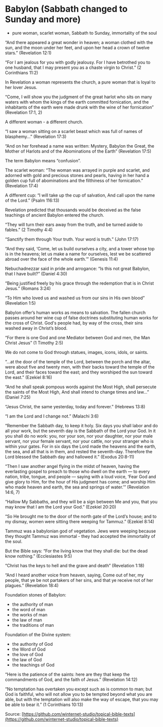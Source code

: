 Babylon (Sabbath changed to Sunday and more)
============================================
- pure woman, scarlet woman, Sabbath to Sunday, immortality of the soul

“And there appeared a great wonder in heaven; a woman clothed with the sun, and the moon under her feet, and upon her head a crown of twelve stars.” (Revelation 12:1)

“For I am jealous for you with godly jealousy. For I have betrothed you to one husband, that I may present you as a chaste virgin to Christ.” (2 Corinthians 11:2)

In Revelation a woman represents the church, a pure woman that is loyal to her lover Jesus.

“Come, I will show you the judgment of the great harlot who sits on many waters with whom the kings of the earth committed fornication, and the inhabitants of the earth were made drunk with the wine of her fornication” (Revelation 17:1, 2)

A different woman - a different church.

“I saw a woman sitting on a scarlet beast which was full of names of blasphemy...” (Revelation 17:3)

“And on her forehead a name was written: Mystery, Babylon the Great, the Mother of Harlots and of the Abominations of the Earth” (Revelation 17:5)

The term Babylon means “confusion”.

The scarlet woman: “The woman was arrayed in purple and scarlet, and adorned with gold and precious stones and pearls, having in her hand a golden cup full of abominations and the filthiness of her fornication.” (Revelation 17:4)

A different cup: “I will take up the cup of salvation, And call upon the name of the Lord.” (Psalm 116:13)

Revelation predicted that thousands would be deceived as the false teachings of ancient Babylon entered the church.

“They will turn their ears away from the truth, and be turned aside to fables.” (2 Timothy 4:4)

“Sanctify them through Your truth. Your word is truth.” (John 17:17)

“And they said, ‘Come, let us build ourselves a city, and a tower whose top is in the heavens; let us make a name for ourselves, lest we be scattered abroad over the face of the whole earth.’” (Genesis 11:4)

Nebuchadnezzar said in pride and arrogance: “Is this not great Babylon, that I have built?” (Daniel 4:30)

“Being justified freely by his grace through the redemption that is in Christ Jesus.” (Romans 3:24)

“To Him who loved us and washed us from our sins in His own blood” (Revelation 1:5)

Babylon offer’s human works as means to salvation. The fallen church passes around her wine cup of false doctrines substituting human works for the cross of Christ. God's people had, by way of the cross, their sins washed away in Christ’s blood.

“For there is one God and one Mediator between God and men, the Man Christ Jesus” (1 Timothy 2:5)

We do not come to God through statues, images, icons, idols, or saints.

“...at the door of the temple of the Lord, between the porch and the altar, were about five and twenty men, with their backs toward the temple of the Lord, and their faces toward the east; and they worshiped the sun toward the east.” (Ezekiel 8:16)

“And he shall speak pompous words against the Most High, shall persecute the saints of the Most High, And shall intend to change times and law...” (Daniel 7:25)

“Jesus Christ, the same yesterday, today and forever.” (Hebrews 13:8)

“I am the Lord and I change not.” (Malachi 3:6)

“Remember the Sabbath day, to keep it holy. Six days you shall labor and do all your work, but the seventh day is the Sabbath of the Lord your God. In it you shall do no work: you, nor your son, nor your daughter, nor your male servant, nor your female servant, nor your cattle, nor your stranger who is within your gates. For in six days the Lord made the heavens and the earth, the sea, and all that is in them, and rested the seventh-day. Therefore the Lord blessed the Sabbath day and hallowed it.” (Exodus 20:8-11)

“Then I saw another angel flying in the midst of heaven, having the everlasting gospel to preach to those who dwell on the earth — to every
nation, tribe, tongue, and people — saying with a loud voice, ‘Fear God and give glory to Him, for the hour of His judgment has come; and worship Him who made heaven and earth, the sea and springs of water.’” (Revelation 14:6, 7)

“Hallow My Sabbaths, and they will be a sign between Me and you, that you may know that I am the Lord your God.” (Ezekiel 20:20)

“So He brought me to the door of the north gate of the Lord‘s house; and to my dismay, women were sitting there weeping for Tammuz.” (Ezekiel 8:14)

Tammuz was a babylonian god of vegetation. Jews were weeping because they thought Tammuz was immortal - they had accepted the immortality of the soul.

But the Bible says: “For the living know that they shall die: but the dead know nothing.” (Ecclesiastes 9:5)

“Christ has the keys to hell and the grave and death” (Revelation 1:18)

“And I heard another voice from heaven, saying, Come out of her, my people, that ye be not partakers of her sins, and that ye receive not of her plagues.” (Revelation 18:4)

Foundation stones of Babylon:
- the authority of man
- the word of man
- the works of man
- the law of man
- the traditions of man

Foundation of the Divine system:
- the authority of God
- the Word of God
- the love of God
- the law of God
- the teachings of God

“Here is the patience of the saints: here are they that keep the commandments of God, and the faith of Jesus.” (Revelation 14:12)

“No temptation has overtaken you except such as is common to man; but God is faithful, who will not allow you to be tempted beyond what you are able, but with the temptation will also make the way of escape, that you may be able to bear it.” (1 Corinthians 10:13)


<!--
References:
20-T A City Called Confusion.pdf
-->

Source: [https://github.com/winternet-studio/topical-bible-texts](https://github.com/winternet-studio/topical-bible-texts)
